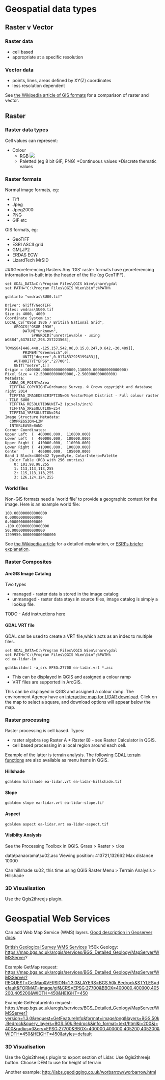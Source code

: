 # Geospatial data types

## Raster v Vector
### Raster data
* cell based
* appropriate at a specific resolution

### Vector data
* points, lines, areas defined by XY(Z) coordinates
* less resolution dependent

See [the Wikipedia article of GIS formats](https://en.wikipedia.org/wiki/GIS_file_formats) for a comparison of raster and vector.

## Raster
### Raster data types
Cell values can represent:
* Colour
  * RGB
  ![](./images/raster-data-type-pixels.jpg)
  * Paletted (eg 8 bit GIF, PNG)
*Continuous values
*Discrete thematic values

### Raster formats
Normal image formats, eg:
  * Tiff
  * Jpeg
  * Jpeg2000
  * PNG
  * GIF  etc
  
GIS formats, eg:
  * GeoTIFF
  * ESRI ASCII grid
  * GMLJP2
  * ERDAS ECW
  * LizardTech MrSID

###Georeferencing Rasters
Any 'GIS' raster formats have georeferencing information in-built into the header of the file (eg GeoTIFF).

```
set GDAL_DATA=C:\Program Files\QGIS Wien\share\gdal
set PATH="C:\Program Files\QGIS Wien\bin";%PATH%

gdalinfo "vmdras\SU00.tif"
```
```
Driver: GTiff/GeoTIFF
Files: vmdras\SU00.tif
Size is 4000, 4000
Coordinate System is:
LOCAL_CS["OSGB 1936 / British National Grid",
    GEOGCS["OSGB 1936",
        DATUM["unknown",
            SPHEROID["unretrievable - using WGS84",6378137,298.257223563],
            TOWGS84[446.448,-125.157,542.06,0.15,0.247,0.842,-20.489]],
        PRIMEM["Greenwich",0],
        UNIT["degree",0.0174532925199433]],
    AUTHORITY["EPSG","27700"],
    UNIT["metre",1]]
Origin = (400000.000000000000000,110000.000000000000000)
Pixel Size = (2.500000000000000,-2.500000000000000)
Metadata:
  AREA_OR_POINT=Area
  TIFFTAG_COPYRIGHT=Ordnance Survey. © Crown copyright and database right 2014
  TIFFTAG_IMAGEDESCRIPTION=OS VectorMap® District - Full colour raster - TILE SU00
  TIFFTAG_RESOLUTIONUNIT=2 (pixels/inch)
  TIFFTAG_XRESOLUTION=254
  TIFFTAG_YRESOLUTION=254
Image Structure Metadata:
  COMPRESSION=LZW
  INTERLEAVE=BAND
Corner Coordinates:
Upper Left  (  400000.000,  110000.000)
Lower Left  (  400000.000,  100000.000)
Upper Right (  410000.000,  110000.000)
Lower Right (  410000.000,  100000.000)
Center      (  405000.000,  105000.000)
Band 1 Block=4000x32 Type=Byte, ColorInterp=Palette
  Color Table (RGB with 256 entries)
    0: 101,98,98,255
    1: 113,113,113,255
    2: 115,113,113,255
    3: 126,124,124,255
```


#### World files
Non-GIS formats need a 'world file' to provide a geographic context for the image.  Here is an example world file:

```
100.000000000000000
0.000000000000000
0.000000000000000
-100.000000000000000
50.000000000000000
1299950.000000000000000
```
See [the Wikipedia article](https://en.wikipedia.org/wiki/World_file) for a detailed explanation, or [ESRI's briefer explanation](http://desktop.arcgis.com/en/desktop/latest/manage-data/raster-and-images/world-files-for-raster-datasets.htm).

### Raster Composites
#### ArcGIS Image Catalog
Two types

* managed - raster data is stored in the image catalog
* unmanaged - raster data stays in source files, image catalog is simply a lookup file.

TODO - Add instructions here


#### GDAL VRT file
GDAL can be used to create a VRT file,which acts as an index to multiple files.
```
set GDAL_DATA=C:\Program Files\QGIS Wien\share\gdal
set PATH="C:\Program Files\QGIS Wien\bin";%PATH%
cd ea-lidar-1m

gdalbuildvrt -a_srs EPSG:27700 ea-lidar.vrt *.asc
```
* This can be displayed in QGIS and assigned a colour ramp
* VRT files are supported in ArcGIS.

This can be displayed in QGIS and assigned a colour ramp.  The environment Agency have an [interactive map for LIDAR download](http://environment.data.gov.uk/ds/survey#/download).  Click on the map to select a square, and download options will appear below the map.

### Raster processing
Raster processing is cell based.  Types:

* raster algebra (eg Raster A + Raster B) - see Raster Calculator in QGIS.
* cell based processing in a local region around each cell.

Example of the latter is terrain analysis.  The following [GDAL terrain functions](http://www.gdal.org/gdaldem.html) are also available as menu items in QGIS.

#### Hillshade
```
gdaldem hillshade ea-lidar.vrt ea-lidar-hillshade.tif
```

#### Slope
```
gdaldem slope ea-lidar.vrt ea-lidar-slope.tif
```

#### Aspect
```
gdaldem aspect ea-lidar.vrt ea-lidar-aspect.tif
```

#### Visibiity Analysis
See the Processing Toolbox in QGIS.  Grass > Raster > r.los

data\panaorama\su02.asc
Viewing position:  413721,132662
Max distance 10000

Can hillshade su02, this time using QGIS Raster Menu > Terrain Analysis > Hillshade

### 3D Visualisation
Use the Qgis2threejs plugin.

# Geospatial Web Services
Can add Web Map Service (WMS) layers.  [Good description in Geoserver docs](http://docs.geoserver.org/stable/en/user/services/wms/reference.html).

[British Geological Survey WMS Services](http://www.bgs.ac.uk/data/services/digmap50wms.html)
1:50k Geology:  https://map.bgs.ac.uk/arcgis/services/BGS_Detailed_Geology/MapServer/WMSServer?

Example GetMap request: https://map.bgs.ac.uk/arcgis/services/BGS_Detailed_Geology/MapServer/WMSServer?REQUEST=GetMap&VERSION=1.3.0&LAYERS=BGS.50k.Bedrock&STYLES=default&FORMAT=image/gif&CRS=EPSG:27700&BBOX=400000,400000,405200,405200&WIDTH=450&HEIGHT=450

Example GetFeatureInfo request: https://map.bgs.ac.uk/arcgis/services/BGS_Detailed_Geology/MapServer/WMSServer?version=1.3.0&request=GetFeatureInfo&format=image/png&layers=BGS.50k.Bedrock&query_layers=BGS.50k.Bedrock&info_format=text/html&i=200&j=400&radius=0&crs=EPSG:27700&BBOX=400000,400000,405200,405200&WIDTH=450&HEIGHT=450&styles=default


### 3D Visualisation
Use the Qgis2threejs plugin to export section of Lidar.  Use Qgis2threejs button.  Choose DEM to use for height of terrain.

Another example:  http://labs.geodigging.co.uk/worbarrow/worbarrow.html


